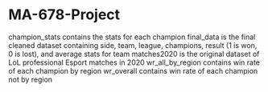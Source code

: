 # MA-678-Project

champion_stats contains the stats for each champion
final_data is the final cleaned dataset containing side, team, league, champions, result (1 is won, 0 is lost), and average stats for team
matches2020 is the original dataset of LoL professional Esport matches in 2020
wr_all_by_region contains win rate of each champion by region
wr_overall contains win rate of each champion not by region
